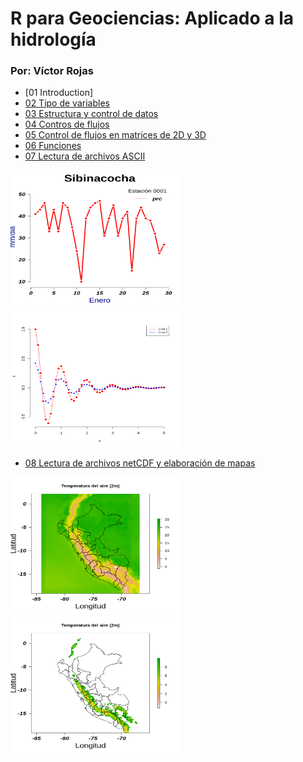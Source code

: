 # R para Geociencias: Aplicado a la hidrología 
### Por: Víctor Rojas

* [01 Introduction]
* [02 Tipo de variables](https://github.com/vrrp/R4geociencias/blob/master/2-Tipo_variables.ipynb)
* [03 Estructura y control de datos](https://github.com/vrrp/R4geociencias/blob/master/3-Estructura_control_datos.ipynb)
* [04 Contros de flujos](https://github.com/vrrp/R4geociencias/blob/master/4-control_de_flujos.ipynb)
* [05 Control de flujos en matrices de 2D y 3D](https://github.com/vrrp/R4geociencias/blob/master/5-control_flujos_matrices_2D_3D.ipynb)
* [06 Funciones](https://github.com/vrrp/R4geociencias/blob/master/6-funciones.ipynb)
* [07 Lectura de archivos ASCII](https://github.com/vrrp/R4geociencias/blob/master/7-lectura_de_archivos_ascii.ipynb)
<p align="">
   <img src="./img/plot1.png" width="270" height= 220/>
   <img src="./img/plot2.png" width="270" height= 220/>   
</p>

* [08 Lectura de archivos netCDF y elaboración de mapas](https://github.com/vrrp/R4geociencias/blob/master/8-leer_archivos_nc_y_generar_mapas.ipynb)

<p align="">
   <img src="./img/t2m1.png" width="270" height= 220/>
   <img src="./img/t2m2.png" width="270" height= 220/>   
</p>

